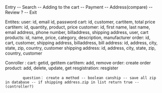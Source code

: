 Entry -- Search -- Adding to the cart -- Payment -- Address(compare) -- Review ? -- Exit

Entites:   user: id, email id, password
           cart: id, customer, cartitem, total price
           cartitem: id, quantity, product, price
           customer: id, first name, last name, email address, phone number, billaddress, shipping address, user, cart
           products: id, name, price, category, description, manufacturer
           order: id, cart, customer, shipping address, billaddress, 
           bill address: id, address, city, state, zip, country, customer
           shipping address: id, address, city, state, zip, country, customer
           
Conroller : cart: getid, getitem
            cartitem: add, remove
            order: create order
            product: add, delete, update, get
            resgistration: resgister
            
            question： create a method -- boolean canship -- save all zip in database -- if shipping address.zip in list return true -- (controller?)
            
            

